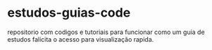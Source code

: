 # estudos-guias-code
repositorio com codigos e tutoriais  para funcionar como um guia de estudos falicita o acesso  para visualização rapida.
